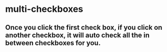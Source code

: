 # multi-checkboxes

## Once you click the first check box, if you click on another checkbox, it will auto check all the in between checkboxes for you.
